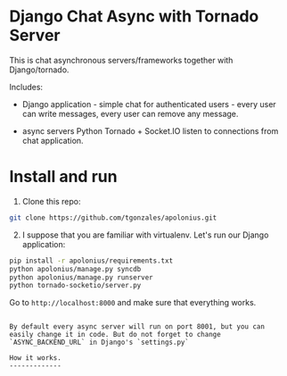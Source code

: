 Django Chat Async with Tornado Server
=====================================

This is chat asynchronous servers/frameworks together with Django/tornado.

Includes:

* Django application - simple chat for authenticated users - every user can write messages, every user can remove any message. 

* async servers Python Tornado + Socket.IO listen to connections from chat application.


Install and run
===============

1) Clone this repo:

```bash
git clone https://github.com/tgonzales/apolonius.git
```

2) I suppose that you are familiar with virtualenv. Let's run our Django application:

```bash
pip install -r apolonius/requirements.txt
python apolonius/manage.py syncdb
python apolonius/manage.py runserver	
python tornado-socketio/server.py
```

Go to `http://localhost:8000` and make sure that everything works.

```

By default every async server will run on port 8001, but you can easily change it in code. But do not forget to change `ASYNC_BACKEND_URL` in Django's `settings.py`

How it works.
-------------


